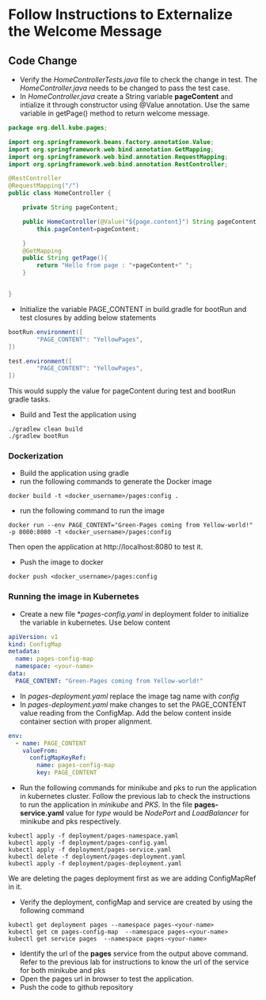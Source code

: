 # Follow Instructions to Externalize the Welcome Message

## Code Change
- Verify the *HomeControllerTests.java* file to check the change in test. The *HomeController.java* needs to be changed to pass the test case.
- In *HomeController.java* create a String variable **pageContent** and intialize it through constructor using @Value annotation. Use the same variable in getPage() method to return welcome message. 
```java
package org.dell.kube.pages;

import org.springframework.beans.factory.annotation.Value;
import org.springframework.web.bind.annotation.GetMapping;
import org.springframework.web.bind.annotation.RequestMapping;
import org.springframework.web.bind.annotation.RestController;

@RestController
@RequestMapping("/")
public class HomeController {

    private String pageContent;

    public HomeController(@Value("${page.content}") String pageContent){
        this.pageContent=pageContent;

    }
    @GetMapping
    public String getPage(){
        return "Hello from page : "+pageContent+" ";
    }


}
```
- Initialize the variable PAGE_CONTENT in build.gradle for bootRun and test closures by adding below statements
```groovy
bootRun.environment([
		"PAGE_CONTENT": "YellowPages",
])

test.environment([
		"PAGE_CONTENT": "YellowPages",
])
```
This would supply the value for pageContent during test and bootRun gradle tasks.
- Build and Test the application using
```shell script
./gradlew clean build
./gradlew bootRun
```
### Dockerization
- Build the application using gradle
- run the following commands to generate the Docker image
```shell script
docker build -t <docker_username>/pages:config .
``` 
- run the following command to run the image
```shell script
docker run --env PAGE_CONTENT="Green-Pages coming from Yellow-world!" -p 8080:8080 -t <docker_username>/pages:config
```
Then open the application at http://localhost:8080 to test it.

- Push the image to docker
```shell script
docker push <docker_username>/pages:config
```

### Running the image in Kubernetes
- Create a new file **pages-config.yaml* in deployment folder to initialize the variable in kubernetes. Use below content
```yaml
apiVersion: v1
kind: ConfigMap
metadata:
  name: pages-config-map
  namespace: <your-name>
data:
  PAGE_CONTENT: "Green-Pages coming from Yellow-world!"
```
- In *pages-deployment.yaml* replace the image tag name with *config*
- In *pages-deployment.yaml* make changes to set the PAGE_CONTENT value reading from the ConfigMap. Add the below content inside container section with proper alignment.
```yaml
env:
  - name: PAGE_CONTENT
    valueFrom:
      configMapKeyRef:
        name: pages-config-map
        key: PAGE_CONTENT
```
- Run the following commands for minikube and pks to run the application in kubernetes cluster. Follow the previous lab to check the instructions to run the application in *minikube* and *PKS*. In the file **pages-service.yaml** value for *type* would be *NodePort* and *LoadBalancer* for minikube and pks respectively. 
```shell script
kubectl apply -f deployment/pages-namespace.yaml
kubectl apply -f deployment/pages-config.yaml
kubectl apply -f deployment/pages-service.yaml
kubectl delete -f deployment/pages-deployment.yaml
kubectl apply -f deployment/pages-deployment.yaml
```
We are deleting the pages deployment first as we are adding ConfigMapRef in it.
- Verify the deployment, configMap and service are created by using the following command
```shell script
kubectl get deployment pages --namespace pages-<your-name>
kubectl get cm pages-config-map  --namespace pages-<your-name>
kubectl get service pages  --namespace pages-<your-name>
```
- Identify the url of the **pages** service from the output above command. Refer to the previous lab for instructions to know the url of the service for both minikube and pks
- Open the pages url in browser to test the application.  
- Push the code to github repository
